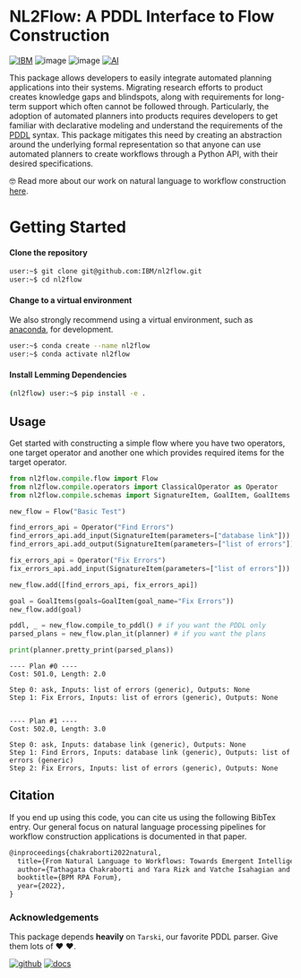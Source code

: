 # NL2Flow: A PDDL Interface to Flow Construction

[![IBM](https://img.shields.io/badge/IBM%20Research-AI-green)](https://research.ibm.com)
![image](https://img.shields.io/badge/python->=3.9-darkblue)
![image](https://img.shields.io/badge/tarski-0.8.2-blue)
[![AI](https://img.shields.io/badge/Planner-KStar-purple)](https://github.com/IBM/kstar)

This package allows developers to easily integrate automated planning applications into their systems. Migrating research efforts to product creates knowledge gaps and blindspots, along with requirements for long-term support which often cannot be followed through. Particularly, the adoption of automated planners into products requires developers to get familiar with declarative modeling and understand the requirements of the [PDDL](https://en.wikipedia.org/wiki/Planning_Domain_Definition_Language) syntax. This package mitigates this need by creating an abstraction around the underlying formal representation so that anyone can use automated planners to create workflows through a Python API, with their desired specifications. 

🤓 Read more about our work on natural language to workflow construction [here](https://link.springer.com/chapter/10.1007/978-3-031-16168-1_8).

# Getting Started

#### Clone the repository

```bash
user:~$ git clone git@github.com:IBM/nl2flow.git
user:~$ cd nl2flow
```

#### Change to a virtual environment

We also strongly recommend using a virtual environment, such
as [anaconda](https://www.anaconda.com/), for development.

```bash
user:~$ conda create --name nl2flow
user:~$ conda activate nl2flow
```

#### Install Lemming Dependencies

```bash
(nl2flow) user:~$ pip install -e .
```

## Usage

Get started with constructing a simple flow where you have two operators, one target operator and another one which provides required items for the target operator.

```python
from nl2flow.compile.flow import Flow
from nl2flow.compile.operators import ClassicalOperator as Operator
from nl2flow.compile.schemas import SignatureItem, GoalItem, GoalItems

new_flow = Flow("Basic Test")

find_errors_api = Operator("Find Errors")
find_errors_api.add_input(SignatureItem(parameters=["database link"]))
find_errors_api.add_output(SignatureItem(parameters=["list of errors"]))

fix_errors_api = Operator("Fix Errors")
fix_errors_api.add_input(SignatureItem(parameters=["list of errors"]))

new_flow.add([find_errors_api, fix_errors_api])

goal = GoalItems(goals=GoalItem(goal_name="Fix Errors"))
new_flow.add(goal)

pddl, _ = new_flow.compile_to_pddl() # if you want the PDDL only
parsed_plans = new_flow.plan_it(planner) # if you want the plans

print(planner.pretty_print(parsed_plans))
```

```commadline
---- Plan #0 ----
Cost: 501.0, Length: 2.0

Step 0: ask, Inputs: list of errors (generic), Outputs: None
Step 1: Fix Errors, Inputs: list of errors (generic), Outputs: None


---- Plan #1 ----
Cost: 502.0, Length: 3.0

Step 0: ask, Inputs: database link (generic), Outputs: None
Step 1: Find Errors, Inputs: database link (generic), Outputs: list of errors (generic)
Step 2: Fix Errors, Inputs: list of errors (generic), Outputs: None
```

## Citation

If you end up using this code, you can cite us using the following BibTex entry. Our general focus on natural language processing pipelines for workflow construction applications is documented in that paper. 

```latex
@inproceedings{chakraborti2022natural,
  title={From Natural Language to Workflows: Towards Emergent Intelligence in Robotic Process Automation},
  author={Tathagata Chakraborti and Yara Rizk and Vatche Isahagian and Burak Aksar and Francesco Fuggitti},
  booktitle={BPM RPA Forum},
  year={2022},
}
```

### Acknowledgements

This package depends **heavily** on `Tarski`, our favorite PDDL parser. Give them lots of :heart: :heart:. 

[![github](https://img.shields.io/badge/GitHub-Tarski-black)](https://github.com/aig-upf/tarski)
[![docs](https://img.shields.io/badge/Docs-Tarski-green)](https://tarski.readthedocs.io)
